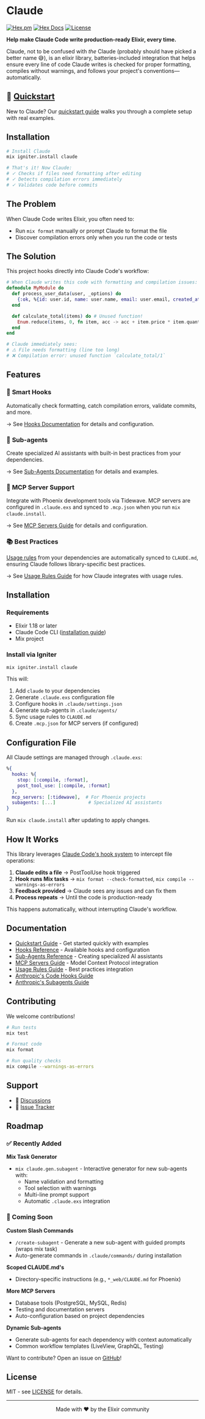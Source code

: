 # Claude

[![Hex.pm](https://img.shields.io/hexpm/v/claude.svg)](https://hex.pm/packages/claude)
[![Hex Docs](https://img.shields.io/badge/hex-docs-lightgreen.svg)](https://hexdocs.pm/claude/)
[![License](https://img.shields.io/hexpm/l/claude.svg)](https://github.com/bradleygolden/claude/blob/main/LICENSE)

**Help make Claude Code write production-ready Elixir, every time.**

Claude, not to be confused with _the_ Claude (probably should have picked a better name 😅), is an elixir library, batteries-included integration that helps ensure every line of code Claude writes is checked for proper formatting, compiles without warnings, and follows your project's conventions—automatically.

## 🚀 [Quickstart](documentation/guide-quickstart.md)

New to Claude? Our [quickstart guide](documentation/guide-quickstart.md) walks you through a complete setup with real examples.

## Installation

```bash
# Install Claude
mix igniter.install claude

# That's it! Now Claude:
# ✓ Checks if files need formatting after editing
# ✓ Detects compilation errors immediately
# ✓ Validates code before commits
```

## The Problem

When Claude Code writes Elixir, you often need to:
- Run `mix format` manually or prompt Claude to format the file
- Discover compilation errors only when you run the code or tests

## The Solution

This project hooks directly into Claude Code's workflow:

```elixir
# When Claude writes this code with formatting and compilation issues:
defmodule MyModule do
  def process_user_data(user, _options) do
    {:ok, %{id: user.id, name: user.name, email: user.email, created_at: user.created_at, updated_at: user.updated_at, status: user.status, role: user.role}} # Line too long!
  end

  def calculate_total(items) do # Unused function!
    Enum.reduce(items, 0, fn item, acc -> acc + item.price * item.quantity end)
  end
end

# Claude immediately sees:
# ⚠️ File needs formatting (line too long)
# ❌ Compilation error: unused function `calculate_total/1`
```

## Features

### 🎯 **Smart Hooks**
Automatically check formatting, catch compilation errors, validate commits, and more.

→ See [Hooks Documentation](documentation/guide-hooks.md) for details and configuration.

### 🤖 **Sub-agents**
Create specialized AI assistants with built-in best practices from your dependencies.

→ See [Sub-Agents Documentation](documentation/guide-subagents.md) for details and examples.

### 🔌 **MCP Server Support**
Integrate with Phoenix development tools via Tidewave. MCP servers are configured in `.claude.exs` and synced to `.mcp.json` when you run `mix claude.install`.

→ See [MCP Servers Guide](documentation/guide-mcp.md) for details and configuration.

### 📚 **Best Practices**

[Usage rules](https://hexdocs.pm/usage_rules) from your dependencies are automatically synced to `CLAUDE.md`, ensuring Claude follows library-specific best practices.

→ See [Usage Rules Guide](documentation/guide-usage-rules.md) for how Claude integrates with usage rules.

## Installation

### Requirements
- Elixir 1.18 or later
- Claude Code CLI ([installation guide](https://docs.anthropic.com/en/docs/claude-code/quickstart))
- Mix project

### Install via Igniter

```bash
mix igniter.install claude
```

This will:
1. Add `claude` to your dependencies
2. Generate `.claude.exs` configuration file
3. Configure hooks in `.claude/settings.json`
4. Generate sub-agents in `.claude/agents/`
5. Sync usage rules to `CLAUDE.md`
6. Create `.mcp.json` for MCP servers (if configured)

## Configuration File

All Claude settings are managed through `.claude.exs`:

```elixir
%{
  hooks: %{
    stop: [:compile, :format],
    post_tool_use: [:compile, :format]
  },
  mcp_servers: [:tidewave],  # For Phoenix projects
  subagents: [...]            # Specialized AI assistants
}
```

Run `mix claude.install` after updating to apply changes.

## How It Works

This library leverages [Claude Code's hook system](https://docs.anthropic.com/en/docs/claude-code/hooks) to intercept file operations:

1. **Claude edits a file** → PostToolUse hook triggered
2. **Hook runs Mix tasks** → `mix format --check-formatted`, `mix compile --warnings-as-errors`
3. **Feedback provided** → Claude sees any issues and can fix them
4. **Process repeats** → Until the code is production-ready

This happens automatically, without interrupting Claude's workflow.

## Documentation

- [Quickstart Guide](documentation/guide-quickstart.md) - Get started quickly with examples
- [Hooks Reference](documentation/guide-hooks.md) - Available hooks and configuration
- [Sub-Agents Reference](documentation/guide-subagents.md) - Creating specialized AI assistants
- [MCP Servers Guide](documentation/guide-mcp.md) - Model Context Protocol integration
- [Usage Rules Guide](documentation/guide-usage-rules.md) - Best practices integration
- [Anthropic's Code Hooks Guide](https://docs.anthropic.com/en/docs/claude-code/hooks)
- [Anthropic's Subagents Guide](https://docs.anthropic.com/en/docs/claude-code/sub-agents)

## Contributing

We welcome contributions!

```bash
# Run tests
mix test

# Format code
mix format

# Run quality checks
mix compile --warnings-as-errors
```

## Support

- 💬 [Discussions](https://github.com/bradleygolden/claude/discussions)
- 🐛 [Issue Tracker](https://github.com/bradleygolden/claude/issues)

## Roadmap

### ✅ Recently Added

**Mix Task Generator**
- `mix claude.gen.subagent` - Interactive generator for new sub-agents with:
  - Name validation and formatting
  - Tool selection with warnings
  - Multi-line prompt support
  - Automatic `.claude.exs` integration

### 🚀 Coming Soon

**Custom Slash Commands**
- `/create-subagent` - Generate a new sub-agent with guided prompts (wraps mix task)
- Auto-generate commands in `.claude/commands/` during installation

**Scoped CLAUDE.md's**
- Directory-specific instructions (e.g., `*_web/CLAUDE.md` for Phoenix)

**More MCP Servers**
- Database tools (PostgreSQL, MySQL, Redis)
- Testing and documentation servers
- Auto-configuration based on project dependencies

**Dynamic Sub-agents**
- Generate sub-agents for each dependency with context automatically
- Common workflow templates (LiveView, GraphQL, Testing)

Want to contribute? Open an issue on [GitHub](https://github.com/bradleygolden/claude/issues)!

## License

MIT - see [LICENSE](LICENSE) for details.

---

<p align="center">
  Made with ❤️ by the Elixir community
</p>
